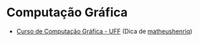 # Computação Gráfica

- [Curso de Computação Gráfica - UFF](http://www.ic.uff.br/~aconci/Transformacoes2D-3D.pdf) (Dica de [matheushenriq](https://github.com/matheushenriq))